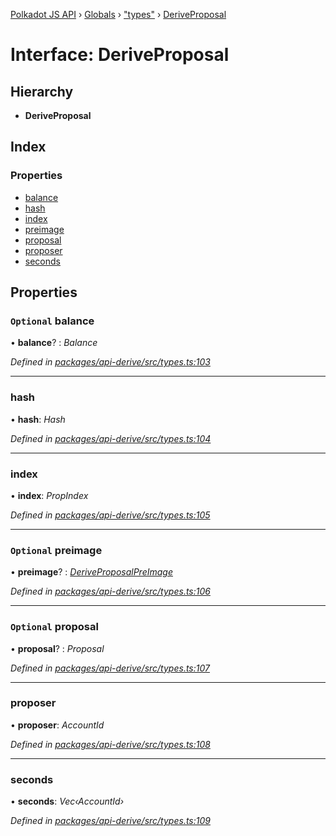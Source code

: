 [Polkadot JS API](../README.md) › [Globals](../globals.md) › ["types"](../modules/_types_.md) › [DeriveProposal](_types_.deriveproposal.md)

# Interface: DeriveProposal

## Hierarchy

* **DeriveProposal**

## Index

### Properties

* [balance](_types_.deriveproposal.md#optional-balance)
* [hash](_types_.deriveproposal.md#hash)
* [index](_types_.deriveproposal.md#index)
* [preimage](_types_.deriveproposal.md#optional-preimage)
* [proposal](_types_.deriveproposal.md#optional-proposal)
* [proposer](_types_.deriveproposal.md#proposer)
* [seconds](_types_.deriveproposal.md#seconds)

## Properties

### `Optional` balance

• **balance**? : *Balance*

*Defined in [packages/api-derive/src/types.ts:103](https://github.com/polkadot-js/api/blob/53959d482/packages/api-derive/src/types.ts#L103)*

___

###  hash

• **hash**: *Hash*

*Defined in [packages/api-derive/src/types.ts:104](https://github.com/polkadot-js/api/blob/53959d482/packages/api-derive/src/types.ts#L104)*

___

###  index

• **index**: *PropIndex*

*Defined in [packages/api-derive/src/types.ts:105](https://github.com/polkadot-js/api/blob/53959d482/packages/api-derive/src/types.ts#L105)*

___

### `Optional` preimage

• **preimage**? : *[DeriveProposalPreImage](_types_.deriveproposalpreimage.md)*

*Defined in [packages/api-derive/src/types.ts:106](https://github.com/polkadot-js/api/blob/53959d482/packages/api-derive/src/types.ts#L106)*

___

### `Optional` proposal

• **proposal**? : *Proposal*

*Defined in [packages/api-derive/src/types.ts:107](https://github.com/polkadot-js/api/blob/53959d482/packages/api-derive/src/types.ts#L107)*

___

###  proposer

• **proposer**: *AccountId*

*Defined in [packages/api-derive/src/types.ts:108](https://github.com/polkadot-js/api/blob/53959d482/packages/api-derive/src/types.ts#L108)*

___

###  seconds

• **seconds**: *Vec‹AccountId›*

*Defined in [packages/api-derive/src/types.ts:109](https://github.com/polkadot-js/api/blob/53959d482/packages/api-derive/src/types.ts#L109)*
